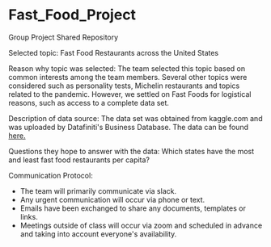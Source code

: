 # Fast_Food_Project
Group Project Shared Repository

Selected topic: Fast Food Restaurants across the United States

Reason why topic was selected: The team selected this topic based on common interests among the team members. Several other topics were considered such as personality tests, Michelin restaurants and topics related to the pandemic. However, we settled on Fast Foods for logistical reasons, such as access to a complete data set. 

Description of data source: The data set was obtained from kaggle.com and was uploaded by Datafiniti's Business Database. The data can be found [here.](https://www.kaggle.com/datafiniti/fast-food-restaurants)

Questions they hope to answer with the data: Which states have the most and least fast food restaurants per capita?


Communication Protocol:
- The team will primarily communicate via slack.
- Any urgent communication will occur via phone or text.
- Emails have been exchanged to share any documents, templates or links.
- Meetings outside of class will occur via zoom and scheduled in advance and taking into account everyone's availability. 
